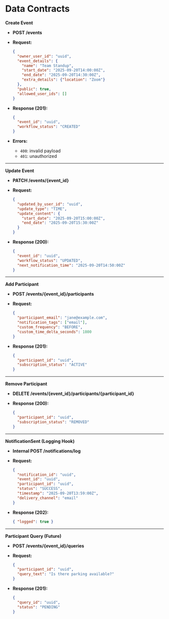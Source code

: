 # Data Contracts

**Create Event**

* **POST /events**
* **Request:**

  ```json
  {
    "owner_user_id": "uuid",
    "event_details": {
      "name": "Team Standup",
      "start_date": "2025-09-20T14:00:00Z",
      "end_date": "2025-09-20T14:30:00Z",
      "extra_details": {"location": "Zoom"}
    },
    "public": true,
    "allowed_user_ids": []
  }
  ```
* **Response (201):**

  ```json
  {
    "event_id": "uuid",
    "workflow_status": "CREATED"
  }
  ```
* **Errors:**

  * `400`: invalid payload
  * `401`: unauthorized

---

**Update Event**

* **PATCH /events/{event\_id}**
* **Request:**

  ```json
  {
    "updated_by_user_id": "uuid",
    "update_type": "TIME",
    "update_content": {
      "start_date": "2025-09-20T15:00:00Z",
      "end_date": "2025-09-20T15:30:00Z"
    }
  }
  ```
* **Response (200):**

  ```json
  {
    "event_id": "uuid",
    "workflow_status": "UPDATED",
    "next_notification_time": "2025-09-20T14:50:00Z"
  }
  ```

---

**Add Participant**

* **POST /events/{event\_id}/participants**
* **Request:**

  ```json
  {
    "participant_email": "jane@example.com",
    "notification_tags": ["email"],
    "custom_frequency": "BEFORE",
    "custom_time_delta_seconds": 1800
  }
  ```
* **Response (201):**

  ```json
  {
    "participant_id": "uuid",
    "subscription_status": "ACTIVE"
  }
  ```

---

**Remove Participant**

* **DELETE /events/{event\_id}/participants/{participant\_id}**
* **Response (200):**

  ```json
  {
    "participant_id": "uuid",
    "subscription_status": "REMOVED"
  }
  ```

---

**NotificationSent (Logging Hook)**

* **Internal POST /notifications/log**
* **Request:**

  ```json
  {
    "notification_id": "uuid",
    "event_id": "uuid",
    "participant_id": "uuid",
    "status": "SUCCESS",
    "timestamp": "2025-09-20T13:59:00Z",
    "delivery_channel": "email"
  }
  ```
* **Response (202):**

  ```json
  { "logged": true }
  ```

---

**Participant Query (Future)**

* **POST /events/{event\_id}/queries**
* **Request:**

  ```json
  {
    "participant_id": "uuid",
    "query_text": "Is there parking available?"
  }
  ```
* **Response (201):**

  ```json
  {
    "query_id": "uuid",
    "status": "PENDING"
  }
  ```
